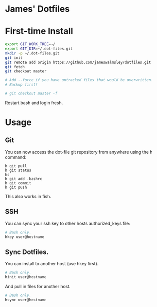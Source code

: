 # James' Dotfiles

# First-time Install

```bash
export GIT_WORK_TREE=~/
export GIT_DIR=~/.dot-files.git
mkdir -p ~/.dot-files.git
git init
git remote add origin https://github.com/jameswalmsley/dotfiles.git
git fetch
git checkout master

# Add --force if you have untracked files that would be overwritten.
# Backup first!

# git checkout master -f

```

Restart bash and login fresh.

# Usage

## Git

You can now access the dot-file git repository from anywhere using the
h command:

```
h git pull
h git status
hs
h git add .bashrc
h git commit
h git push
```

This also works in fish.

## SSH

You can sync your ssh key to other hosts authorized_keys file:

```bash
# Bash only.
hkey user@hostname
```

## Sync Dotfiles.

You can install to another host (use hkey first)..

```bash
# Bash only.
hinit user@hostname
```

And pull in files for another host.

```bash
# Bash only.
hsync user@hostname
```

